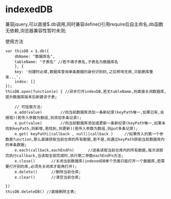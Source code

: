 # indexedDB

兼容jquery,可以直接$.db调用,同时兼容define()引用require后自主命名,db函数无依赖,浏览器兼容性暂时未测;

使用方法
    
	var thisDB = $.db({
        dbName: "数据库名",
        tableName: "子表名" //若不填子表名,子表名为数据库名
    	}, {
        key: '创建时必填,数据库查询单条数据的身份识别码,之后修改无效,只能删库重来...',
        index: []
    });
    thisDB.open(function(e) { //异步打开indexDB,若无tableName,则直接关闭数据库,提升数据库版本后新建该子表;

        // 可挂载方法:
        e.add(value)		//向当前数据库添加一条新纪录(keyPath唯一,如果已有,会报错)(若传入参数为数组,则添加多条记录);
        e.put(value)		//向当前数据库添加或更新一条新纪录(keyPath唯一,如果未找到keyPath,则新增,若找到,则更新)(若传入参数为数组,则put多条记录);
        e.get( keyPath||callback , null||callback )		//如果传入的第一个参数是function,那么直接获取当前仓库的所有数据,若不是,则通过keyPath获取当前数据库内的单条数据;
        e.each(callback,eachEndFn)		//逐条读取当前仓库内的所有数据,每次读取完执行callback,当读取全部完成时,执行第二参数eachEndFn方法;
        e.close()		//关闭当前数据库(indexedDB单个页面只能打开一个数据库,若需要打开别的库,必须先关闭库才能再打开);
        e.delete()		//删除当前仓库;
        e.clear()		//清空当前仓库;

    })
    thisDB.deleteDB() //直接删除主表;

